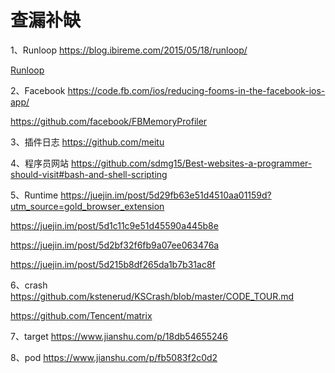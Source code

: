 # 查漏补缺

1、Runloop
https://blog.ibireme.com/2015/05/18/runloop/

[Runloop](https://v.youku.com/v_show/id_XODgxODkzODI0.html)

2、Facebook
https://code.fb.com/ios/reducing-fooms-in-the-facebook-ios-app/

https://github.com/facebook/FBMemoryProfiler

3、插件日志
https://github.com/meitu

4、程序员网站
https://github.com/sdmg15/Best-websites-a-programmer-should-visit#bash-and-shell-scripting

5、Runtime
https://juejin.im/post/5d29fb63e51d4510aa01159d?utm_source=gold_browser_extension

https://juejin.im/post/5d1c11c9e51d45590a445b8e

https://juejin.im/post/5d2bf32f6fb9a07ee063476a

https://juejin.im/post/5d215b8df265da1b7b31ac8f

6、crash
https://github.com/kstenerud/KSCrash/blob/master/CODE_TOUR.md

https://github.com/Tencent/matrix

7、target
https://www.jianshu.com/p/18db54655246

8、pod
https://www.jianshu.com/p/fb5083f2c0d2
